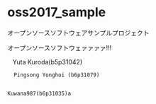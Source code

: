 # oss2017_sample
オープンソースソフトウェアサンプルプロジェクト  
  
  オープンソースソフトウェァァァァ!!!
  
    Yuta Kuroda(b5p31042)  
      
      Pingsong Yonghoi (b6p31079)  
        

	Kuwana987(b6p31035)a



